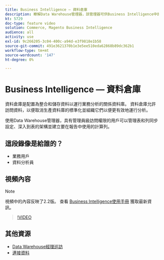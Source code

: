 ```yaml
---
title: Business Intelligence — 資料倉庫
description: 瞭解Data Warehouse管理器，該管理器可供Business Intelligence中的管理用戶使用。
kt: 5729
doc-type: feature video
solution: Commerce, Magento Business Intelligence
audience: all
activity: use
exl-id: 9c266205-3c04-400c-a94d-e3f9818e1b58
source-git-commit: 491e3621370b1e3e5ee510eda62868b89dc362b1
workflow-type: tm+mt
source-wordcount: '147'
ht-degree: 0%

---
```


# Business Intelligence — 資料倉庫

資料倉庫是配置為整合和儲存資料以運行業務分析的關係資料庫。 資料倉庫允許訪問資料，以便取消生產資料庫的標準化並組織它們以便更有效地運行分析。

使用Data Warehouse管理器，具有管理員級訪問權限的用戶可以管理表和列同步設定、深入到表的架構並建立要在報告中使用的計算列。

## 這段錄像是給誰的？

- 業務用戶
- 資料分析員

## 視頻內容

>[!NOTE]
>
>視頻中的內容反映了2.2版。 查看 [Business Intelligence使用手冊](https://docs.magento.com/mbi/) 獲取最新資訊。

>[!VIDEO](https://video.tv.adobe.com/v/35984?quality=12&learn=on)

## 其他資源

- [Data Warehouse經理巡訪](https://docs.magento.com/mbi/data-analyst/data-warehouse-mgr/tour-dwm.html)
- [連接資料](https://docs.magento.com/mbi/data-analyst/importing-data/connecting-data/connecting-data.html)
